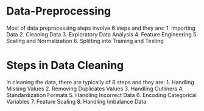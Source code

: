 # Data-Preprocessing
Most of data preprocessing steps involve 6 steps and they are: 
    1. Importing Data
    2. Cleaning Data
    3. Exploratory Data Analysis
    4. Feature Engineering
    5. Scaling and Normalization
    6. Splitting into Training and Testing

# Steps in Data Cleaning
In cleaning the data, there are typically of 8 steps and they are: 
    1.  Handling Missing Values
    2.  Removing Duplicates Values
    3.   Handling Outliners
    4.   Standardization Formats
    5.  Handling Incorrect Data
    6.  Encoding Categorical Variables
    7.   Feature Scaling
    8.   Handling Imbalance Data

